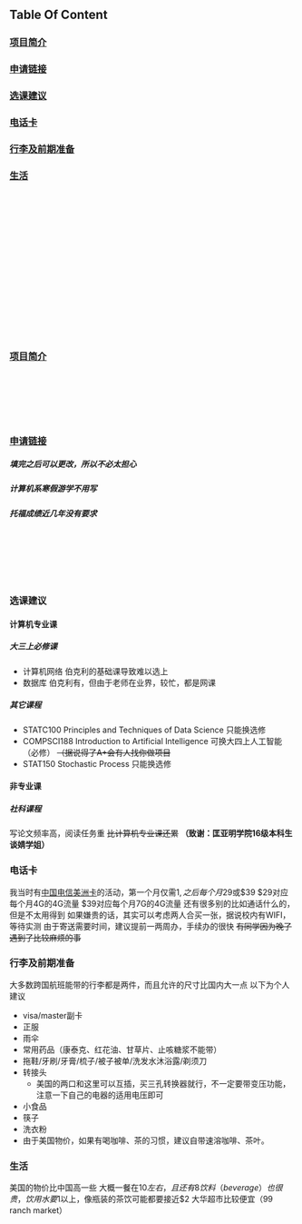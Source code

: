 ## Table Of Content
<h3><a href="#项目简介">项目简介</a></h3>
<h3><a href="#申请链接">申请链接</a></h3>
<h3><a href="#选课建议">选课建议</a></h3>
<h3><a href="#电话卡">电话卡</a></h3>
<h3><a href="#行李及前期准备">行李及前期准备</a></h3>
<h3><a href="#生活">生活</a></h3>
<br /><br /><br /><br /><br />
<br /><br /><br /><br /><br />
<br /><br /><br /><br /><br />

### [项目简介](http://stuex.nju.edu.cn/a/changqixiangmu/20190312/2490.html)
<br /><br /><br /><br /><br />
### [申请链接](http://elite.nju.edu.cn/exchangesystem/)
##### 填完之后可以更改，所以不必太担心
##### 计算机系寒假游学不用写
##### 托福成绩近几年没有要求
<br /><br /><br /><br /><br />
### 选课建议
#### 计算机专业课
##### 大三上必修课
- 计算机网络
伯克利的基础课导致难以选上
- 数据库
伯克利有，但由于老师在业界，较忙，都是网课
##### 其它课程
- STATC100 Principles and Techniques of Data Science
只能换选修
- COMPSCI188 Introduction to Artificial Intelligence
可换大四上人工智能（必修）
~~（据说得了A+会有人找你做项目~~
- STAT150 Stochastic Process
只能换选修
#### 非专业课
##### 社科课程
写论文频率高，阅读任务重
~~比计算机专业课还累~~
**（致谢：匡亚明学院16级本科生谈婧学姐）**

### 电话卡
我当时有[中国电信美洲卡](https://www.ctexcel.us/activity/autOneDollar2019/index)的活动，第一个月仅需$1,之后每个月$29或$39
$29对应每个月4G的4G流量
$39对应每个月7G的4G流量
还有很多别的比如通话什么的，但是不太用得到
如果嫌贵的话，其实可以考虑两人合买一张，据说校内有WIFI，等待实测
由于寄送需要时间，建议提前一两周办，手续办的很快
~~有同学因为晚了遇到了比较麻烦的事~~

### 行李及前期准备
大多数跨国航班能带的行李都是两件，而且允许的尺寸比国内大一点
以下为个人建议
- visa/master副卡
- 正服
- 雨伞
- 常用药品（康泰克、红花油、甘草片、止咳糖浆不能带）
- 拖鞋/牙刷/牙膏/梳子/被子被单/洗发水沐浴露/剃须刀
- 转接头
  + 美国的两口和这里可以互插，买三孔转换器就行，不一定要带变压功能，注意一下自己的电器的适用电压即可
- 小食品
- 筷子
- 洗衣粉
- 由于美国物价，如果有喝咖啡、茶的习惯，建议自带速溶咖啡、茶叶。

### 生活
美国的物价比中国高一些
大概一餐在$10左右，且还有8%的税
饮料（beverage）也很贵，饮用水要$1以上，像瓶装的茶饮可能都要接近$2
大华超市比较便宜（99 ranch market）
